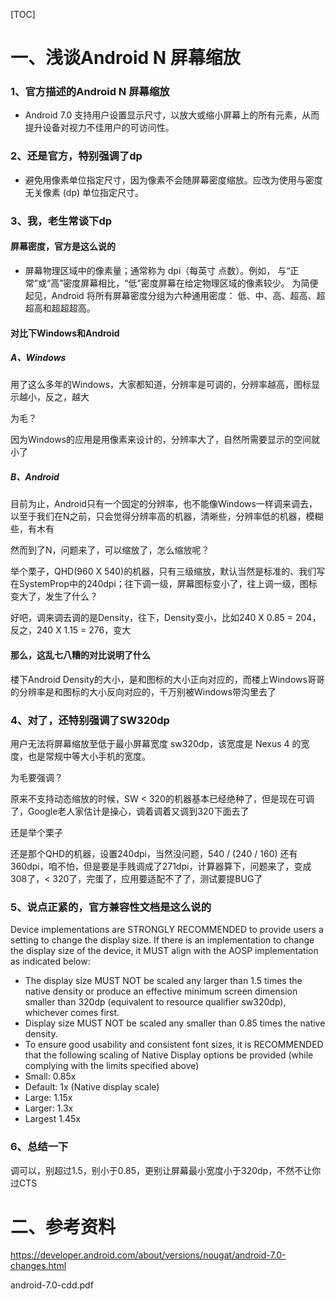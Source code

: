 [TOC]

# 一、浅谈Android N 屏幕缩放
### 1、官方描述的Android N 屏幕缩放
- Android 7.0 支持用户设置显示尺寸，以放大或缩小屏幕上的所有元素，从而提升设备对视力不佳用户的可访问性。

### 2、还是官方，特别强调了dp
- 避免用像素单位指定尺寸，因为像素不会随屏幕密度缩放。应改为使用与密度无关像素 (dp) 单位指定尺寸。

### 3、我，老生常谈下dp
#### 屏幕密度，官方是这么说的
- 屏幕物理区域中的像素量；通常称为 dpi（每英寸 点数）。例如， 与“正常”或“高”密度屏幕相比，“低”密度屏幕在给定物理区域的像素较少。
为简便起见，Android 将所有屏幕密度分组为六种通用密度： 低、中、高、超高、超超高和超超超高。

#### 对比下Windows和Android

##### A、Windows
用了这么多年的Windows，大家都知道，分辨率是可调的，分辨率越高，图标显示越小，反之，越大

为毛？

因为Windows的应用是用像素来设计的，分辨率大了，自然所需要显示的空间就小了

##### B、Android
目前为止，Android只有一个固定的分辨率，也不能像Windows一样调来调去，以至于我们在N之前，只会觉得分辨率高的机器，清晰些，分辨率低的机器，模糊些，有木有

然而到了N，问题来了，可以缩放了，怎么缩放呢？

举个栗子，QHD(960 X 540)的机器，只有三级缩放，默认当然是标准的、我们写在SystemProp中的240dpi；往下调一级，屏幕图标变小了，往上调一级，图标变大了，发生了什么？

好吧，调来调去调的是Density，往下，Density变小，比如240 X 0.85 = 204，反之，240 X 1.15 = 276，变大

#### 那么，这乱七八糟的对比说明了什么
楼下Android Density的大小，是和图标的大小正向对应的，而楼上Windows哥哥的分辨率是和图标的大小反向对应的，千万别被Windows带沟里去了

### 4、对了，还特别强调了SW320dp
用户无法将屏幕缩放至低于最小屏幕宽度 sw320dp，该宽度是 Nexus 4 的宽度，也是常规中等大小手机的宽度。

为毛要强调？

原来不支持动态缩放的时候，SW < 320的机器基本已经绝种了，但是现在可调了，Google老人家估计是操心，调着调着又调到320下面去了

还是举个栗子

还是那个QHD的机器，设置240dpi，当然没问题，540 / (240 / 160) 还有360dpi，咱不怕，但是要是手贱调成了271dpi，计算器算下，问题来了，变成308了，< 320了，完蛋了，应用要适配不了了，测试要提BUG了

### 5、说点正紧的，官方兼容性文档是这么说的

Device implementations are STRONGLY RECOMMENDED to provide users a setting to change the display size. If there is an implementation to change the display size of the device, it MUST align with the AOSP implementation as indicated below:

- The display size MUST NOT be scaled any larger than 1.5 times the native density or produce an effective minimum screen dimension smaller than 320dp (equivalent to resource qualifier sw320dp), whichever comes first. 
- Display size MUST NOT be scaled any smaller than 0.85 times the native density. 
- To ensure good usability and consistent font sizes, it is RECOMMENDED that the following scaling of Native Display options be provided (while complying with the limits specified above) 
- Small: 0.85x 
- Default: 1x (Native display scale) 
- Large: 1.15x 
- Larger: 1.3x 
- Largest 1.45x

### 6、总结一下
调可以，别超过1.5，别小于0.85，更别让屏幕最小宽度小于320dp，不然不让你过CTS

# 二、参考资料
https://developer.android.com/about/versions/nougat/android-7.0-changes.html

android-7.0-cdd.pdf